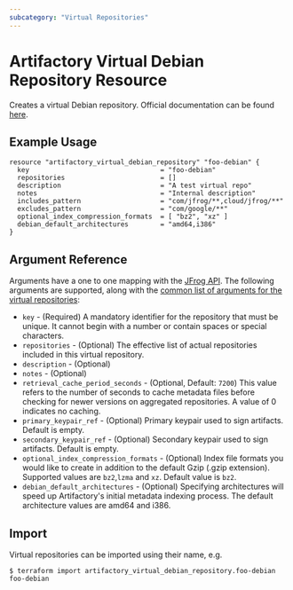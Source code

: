 ```yaml
---
subcategory: "Virtual Repositories"
---
```

# Artifactory Virtual Debian Repository Resource

Creates a virtual Debian repository.
Official documentation can be found [here](https://www.jfrog.com/confluence/display/JFROG/Debian+Repositories#DebianRepositories-VirtualRepositories).

## Example Usage

```hcl
resource "artifactory_virtual_debian_repository" "foo-debian" {
  key                                 = "foo-debian"
  repositories                        = []
  description                         = "A test virtual repo"
  notes                               = "Internal description"
  includes_pattern                    = "com/jfrog/**,cloud/jfrog/**"
  excludes_pattern                    = "com/google/**"
  optional_index_compression_formats  = [ "bz2", "xz" ]
  debian_default_architectures        = "amd64,i386"
}
```

## Argument Reference

Arguments have a one to one mapping with the [JFrog API](https://www.jfrog.com/confluence/display/RTF/Repository+Configuration+JSON). The following arguments are supported, along with the [common list of arguments for the virtual repositories](virtual.md):

* `key` - (Required) A mandatory identifier for the repository that must be unique. It cannot begin with a number or
  contain spaces or special characters.
* `repositories` - (Optional) The effective list of actual repositories included in this virtual repository.
* `description` - (Optional)
* `notes` - (Optional)
* `retrieval_cache_period_seconds` - (Optional, Default: `7200`) This value refers to the number of seconds to cache metadata files before checking for newer versions on aggregated repositories. A value of 0 indicates no caching.
* `primary_keypair_ref` - (Optional) Primary keypair used to sign artifacts. Default is empty.
* `secondary_keypair_ref` - (Optional) Secondary keypair used to sign artifacts. Default is empty.
* `optional_index_compression_formats` - (Optional) Index file formats you would like to create in addition to the default Gzip (.gzip extension). Supported values are `bz2`,`lzma` and `xz`. Default value is `bz2`.
* `debian_default_architectures` - (Optional) Specifying  architectures will speed up Artifactory's initial metadata indexing process. The default architecture values are amd64 and i386.

## Import

Virtual repositories can be imported using their name, e.g.

```
$ terraform import artifactory_virtual_debian_repository.foo-debian foo-debian
```
